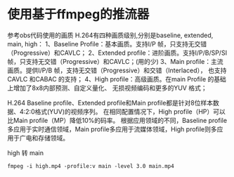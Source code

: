 # 使用基于ffmpeg的推流器

参考obs代码使用的画质
H.264有四种画质级别,分别是baseline, extended, main, high：
1、Baseline Profile：基本画质。支持I/P 帧，只支持无交错（Progressive）和CAVLC；
2、Extended profile：进阶画质。支持I/P/B/SP/SI 帧，只支持无交错（Progressive）和CAVLC；(用的少)
3、Main profile：主流画质。提供I/P/B 帧，支持无交错（Progressive）和交错（Interlaced）， 也支持CAVLC 和CABAC 的支持；
4、High profile：高级画质。在main Profile 的基础上增加了8x8内部预测、自定义量化、 无损视频编码和更多的YUV 格式；

H.264 Baseline profile、Extended profile和Main profile都是针对8位样本数据、4:2:0格式(YUV)的视频序列。
在相同配置情况下，High profile（HP）可以比Main profile（MP）降低10%的码率。 
根据应用领域的不同，Baseline profile多应用于实时通信领域，Main profile多应用于流媒体领域，High profile则多应用于广电和存储领域。

high 转 main
```
fmpeg -i high.mp4 -profile:v main -level 3.0 main.mp4
```